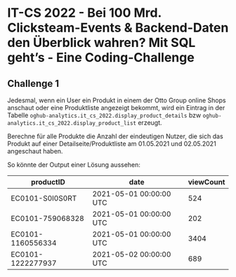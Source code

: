 # IT-CS 2022 - Bei 100 Mrd. Clicksteam-Events & Backend-Daten den Überblick wahren? Mit SQL geht’s - Eine Coding-Challenge
## Challenge 1

Jedesmal, wenn ein User ein Produkt in einem der Otto Group online Shops anschaut oder eine Produktliste angezeigt bekommt, wird ein Eintrag
in der Tabelle `oghub-analytics.it_cs_2022.display_product_details` bzw `oghub-analytics.it_cs_2022.display_product_list`
erzeugt.

Berechne für alle Produkte die Anzahl der eindeutigen Nutzer, die sich das Produkt auf einer Detailseite/Produktliste am 01.05.2021 und
02.05.2021 angeschaut haben.


So könnte der Output einer Lösung aussehen:

| productID         | date                    | viewCount |
| ----------------- | ----------------------- | --------- |
| EC0101-S0I0S0RT   | 2021-05-01 00:00:00 UTC | 524       |
| EC0101-759068328  | 2021-05-01 00:00:00 UTC | 202       |
| EC0101-1160556334 | 2021-05-01 00:00:00 UTC | 3404      |
| EC0101-1222277937 | 2021-05-02 00:00:00 UTC | 689       |